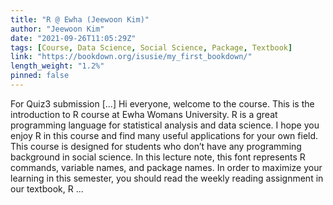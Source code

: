 ```yaml
---
title: "R @ Ewha (Jeewoon Kim)"
author: "Jeewoon Kim"
date: "2021-09-26T11:05:29Z"
tags: [Course, Data Science, Social Science, Package, Textbook]
link: "https://bookdown.org/isusie/my_first_bookdown/"
length_weight: "1.2%"
pinned: false
---
```


For Quiz3 submission [...] Hi everyone, welcome to the course. This is the introduction to R course at Ewha Womans University. R is a great programming language for statistical analysis and data science. I hope you enjoy R in this course and find many useful applications for your own field. This course is designed for students who don’t have any programming background in social science. In this lecture note, this font represents R commands, variable names, and package names. In order to maximize your learning in this semester, you should read the weekly reading assignment in our textbook, R ...
